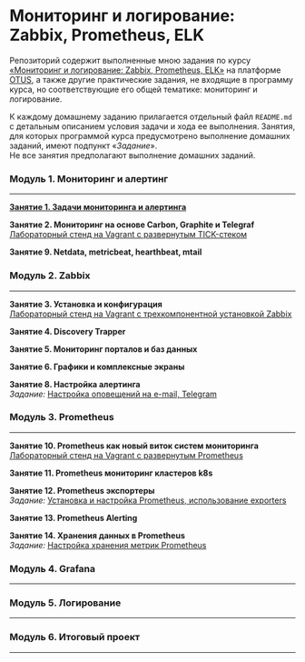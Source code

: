 # Мониторинг и логирование: Zabbix, Prometheus, ELK

Репозиторий содержит выполненные мною задания по курсу [&laquo;Мониторинг и логирование: Zabbix, Prometheus, ELK&raquo;](https://otus.ru/lessons/zabbix-i-prometeus/) на платформе [OTUS](https://otus.ru/), а также другие практические задания, не входящие в программу курса, но соответствующие его общей тематике: мониторинг и логирование.

К каждому домашнему заданию прилагается отдельный файл `README.md` с детальным описанием условия задачи и хода ее выполнения. Занятия, для которых программой курса предусмотрено выполнение домашних заданий, имеют подпункт &laquo;*Задание*&raquo;.  
Не все занятия предполагают выполнение домашних заданий.



### Модуль 1. Мониторинг и алертинг
---
**[Занятие 1. Задачи мониторинга и алертинга](https://github.com/che-a/OTUS_Monitoring/tree/master/tasks/01/README.md)**  

**Занятие 2. Мониторинг на основе Carbon, Graphite и Telegraf**  
[Лабораторный стенд на Vagrant с развернутым TICK-стеком](https://github.com/che-a/OTUS_Monitoring/tree/master/tasks/02)  

**Занятие 9. Netdata, metricbeat, hearthbeat, mtail**




### Модуль 2. Zabbix
---
**Занятие 3. Установка и конфигурация**  
[Лабораторный стенд на Vagrant с трехкомпонентной установкой Zabbix](https://github.com/che-a/OTUS_Monitoring/tree/master/tasks/03)  

**Занятие 4. Discovery Trapper**  


**Занятие 5. Мониторинг порталов и баз данных**  


**Занятие 6. Графики и комплексные экраны**  


**Занятие 8. Настройка алертинга**  
*Задание:* [Настройка оповещений на e-mail, Telegram](https://github.com/che-a/OTUS_Monitoring/tree/master/tasks/08)




### Модуль 3. Prometheus  
---
**Занятие 10. Prometheus как новый виток систем мониторинга**  
[Лабораторный стенд на Vagrant с развернутым Prometheus](https://github.com/che-a/OTUS_Monitoring/tree/master/tasks/10)  

**Занятие 11. Prometheus мониторинг кластеров k8s**  

**Занятие 12. Prometheus экспортеры**  
*Задание:* [Установка и настройка Prometheus, использование exporters](https://github.com/che-a/OTUS_Monitoring/tree/master/tasks/12)

**Занятие 13. Prometheus Alerting**  

**Занятие 14. Хранения данных в Prometheus**  
*Задание:* [Настройка хранения метрик Prometheus](https://github.com/che-a/OTUS_Monitoring/tree/master/tasks/14)


### Модуль 4. Grafana
---




### Модуль 5. Логирование
---




### Модуль 6. Итоговый проект
---
